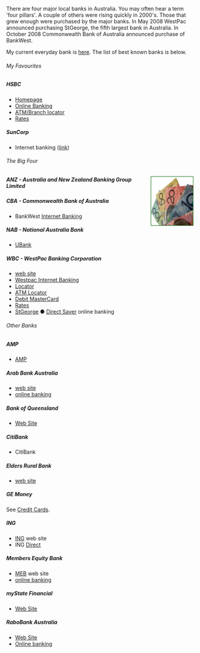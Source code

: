 
There are four major local banks in Australia. You may often hear a term &#39;four pillars&#39;. A couple of others were rising quickly in 2000&#39;s. Those that grew enough were purchased by the major banks. In May 2008 WestPac announced purchasing StGeorge, the fifth largest bank in Australia. In October 2008 Commonwealth Bank of Australia announced purchase of BankWest.
 
My current everyday bank is <a href="#HSBC">here</a>. The list of best known banks is below.

###### My Favourites

##### <a name="HSBC">HSBC</a> #####

* [Homepage](http://www.hsbc.com.au/)
* [Online Banking](http://www.hsbc.com.au/1/2/HUB_IDV2/IDV_EPP?__IWCountry=US&amp;__IWLang=en&amp;__Destination=HUB_IDV_CUSTOMER_MIGRATION&amp;__menuType=__REGISTRATION&amp;__registrationType=PIB-Registration)
* <a target="_blank" href="http://www.banking.hsbc.com.au/utility/locations/atm.html#vic">ATM/Branch 
locator</a>
* <a href="http://www.banking.hsbc.com.au/utility/rates/ausdollar.html">Rates</a>

##### SunCorp

* Internet banking (<a href="https://internetbanking.suncorpbank.com.au/" target="_blank">link</a>)


###### The Big Four

<div style="float:right;padding-right:4px;text-align:center">
<img src="images/lw_cash.jpg" alt="" style="border:1px darkgreen solid" />
</div>

##### ANZ - Australia and New Zealand Banking Group Limited

##### CBA - Commonwealth Bank of Australia #####

* BankWest <a target="_blank" href="https://ibs.bankwest.com.au/BWLogin/rib.aspx">Internet Banking</a>

##### NAB - National Australia Bank #####

* <a href="http://www.ubank.com.au/ub/web/home" target="_blank">UBank</a>

##### WBC - WestPac Banking Corporation #####

* <a href="http://www.westpac.com.au/">web site</a>
* <a target="_blank" href="https://online.westpac.com.au/esis/Login/SrvPage">Westpac Internet Banking</a>
* <a target="_blank" href="http://www.nowwhereroute.com/Westpac/LocateUs/Australia/default.aspx">Locator</a>
* <a target="_blank" href="http://www.nowwhereroute.com/Westpac/LocateUs/ATMLocator/default.aspx">ATM Locator</a>
* <a target="_blank" href="http://www.westpac.com.au/internet/publish.nsf/content/pbts%20debit%20mastercard">Debit MasterCard</a>
* <a target="_blank" href="http://www.westpac.com.au/internet/publish.nsf/Content/PB+Todays+Rates">Rates</a>
* [StGeorge](http://www.stgeorge.com.au/) ● [Direct Saver](https://ibanking.stgeorge.com.au/ibank/loginPage.action) online banking

###### Other Banks ######

##### AMP #####

* [AMP](http://www.amp.com.au)

##### Arab Bank Australia #####

<ul>
	<li><a href="http://www.arabbank.com.au/" target="_blank">web site</a></li>
	<li>
	<a href="https://online.arabbank.com.au/internetbanking/" target="_blank">online banking</a></li>
</ul>

##### Bank of Queensland #####

* <a href="http://www.boq.com.au" target="_blank">Web Site</a>

##### CitiBank #####

* CitiBank

##### Elders Rural Bank #####

* <a href="http://www.erbonline.com.au/" target="_blank">web site</a>

##### GE Money #####

See [Credit Cards](aus_creditcards.html).

##### ING #####

* <a href="http://www.ing.com.au/">ING</a> web site
* ING <a href="http://www.ingdirect.com.au/">Direct</a>

##### Members Equity Bank #####

* [MEB](http://www.mebank.com.au/) web site
* [online banking](https://ib.mebank.com.au/ME)

##### myState Financial #####

* [Web Site](http://www.mystate.com.au/)

##### RaboBank Australia #####

* <a href="http://www.rabodirect.com.au/" target="_blank">Web Site</a>
* <a href="https://secure.rabodirect.com.au/exp/authenticationDGPEN.jsp" target="_blank">Online 
banking</a>
